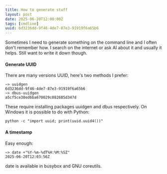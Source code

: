 ```yaml
---
title: How to generate stuff
layout: post
date: 2025-06-20T12:00:00Z
tags: [cmdline]
uuid: 6d3236dd-9f46-4de7-87e3-91919f6a65b6
---
```


Sometimes I need to generate something on the command line and I often don't
remember how. I search on the internet or ask AI about it and usually it helps.
Still want to write it down though.

#### Generate UUID

There are many versions UUID, here's two methods I prefer:
```
~> uuidgen
6d3236dd-9f46-4de7-87e3-91919f6a65b6
~> dbus-uuidgen
a5cf5ce38ed6ba670029c082685d347d
```
These require installing packages uuidgen and dbus respectively. On Windows
it is possible to do with Python:
```
python -c "import uuid; print(uuid.uuid4())"
```

#### A timestamp

Easy enough:
```
~> date +"%Y-%m-%dT%H:%M:%SZ"
2025-06-20T12:03:56Z
```
date is available in busybox and GNU coreutils.
